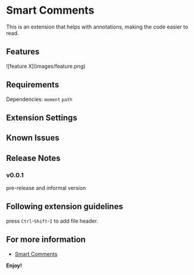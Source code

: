 # Smart Comments

This is an extension that helps with annotations, making the code easier to read.

## Features

\!\[feature X\]\(images/feature.png\)

## Requirements
Dependencies:
`moment`
`path`

## Extension Settings

## Known Issues

## Release Notes

### v0.0.1

pre-release and informal version

## Following extension guidelines

press `Ctrl`-`Shift`-`I` to add file header.

## For more information

* [Smart Comments](https://github.com/hellocaoziyi/smart-comments.git)

**Enjoy!**
